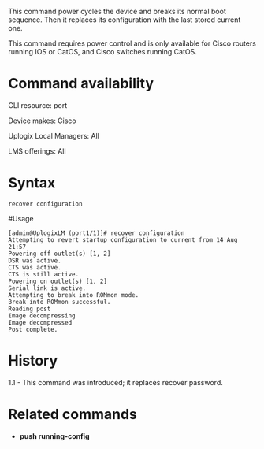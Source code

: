 <!-- 5.4 -->

This command power cycles the device and breaks its normal boot sequence. Then it replaces its configuration with the last stored current one. 

This command requires power control and is only available for Cisco routers running IOS or CatOS, and Cisco switches running CatOS.

# Command availability

CLI resource: port

Device makes: Cisco

Uplogix Local Managers: All

LMS offerings: All

# Syntax 

```
recover configuration
```

#Usage 

```
[admin@UplogixLM (port1/1)]# recover configuration
Attempting to revert startup configuration to current from 14 Aug 21:57
Powering off outlet(s) [1, 2]
DSR was active.
CTS was active.
CTS is still active.
Powering on outlet(s) [1, 2]
Serial link is active.
Attempting to break into ROMmon mode.
Break into ROMmon successful.
Reading post
Image decompressing
Image decompressed
Post complete.
```

# History 

1.1 - This command was introduced; it replaces recover password.

# Related commands 

- **push running-config**
